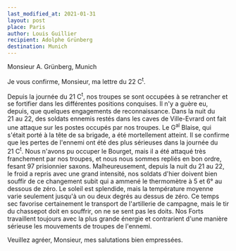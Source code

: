 ```yaml
---
last_modified_at: 2021-01-31
layout: post
place: Paris
author: Louis Guillier
recipient: Adolphe Grünberg
destination: Munich
---
```


Monsieur A. Grünberg, Munich


Je vous confirme, Monsieur, ma lettre du 22 C<sup>t</sup>.

Depuis la journée du 21 C<sup>t</sup>, nos troupes se sont occupées à se
retrancher et se fortifier dans les différentes positions conquises.
Il n'y a guère eu, depuis, que quelques engagements de reconnaissance.
Dans la nuit du 21 au 22, des soldats ennemis restés dans les caves de
Ville-Evrard ont fait une attaque sur les postes occupés par nos troupes.
Le G<sup>al</sup> Blaise, qui s'était porté à la tête de sa brigade, a été
mortellement atteint.
Il se confirme que les pertes de l'ennemi ont été des plus sérieuses dans la
journée du 21 C<sup>t</sup>.
Nous n'avons pu occuper le Bourget, mais il a été attaqué très franchement par
nos troupes, et nous nous sommes repliés en bon ordre, fesant 97 prisionnier
saxons.
Malheureusement, depuis la nuit du 21 au 22, le froid a repris avec une grand
intensité, nos soldats d'hier doivent bien souffir de ce changement subit qui
a ammené le thermomètre à 5 et 6° au dessous de zéro.
Le soleil est splendide, mais la température moyenne varie seulement jusqu'à un
ou deux degrés au dessus de zéro.
Ce temps sec favorise certainement le transport de l'artillerie de campagne,
mais le tir du chassepot doit en souffrir, on ne se sent pas les doits.
Nos Forts travaillent toujours avec la plus grande énergie et contrarient d'une
manière sérieuse les mouvements de troupes de l'ennemi.


Veuillez agréer, Monsieur, mes salutations bien empressées.
